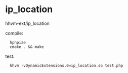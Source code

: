 ip_location
===========

hhvm-ext/ip_location

compile:
```
  hphpize
  cmake . && make
```
test:
```
  hhvm -vDynamicExtensions.0=ip_location.so test.php
```
